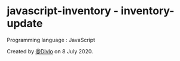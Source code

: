 # javascript-inventory - inventory-update

Programming language : JavaScript

Created by [@Divlo](https://github.com/Divlo) on 8 July 2020.
